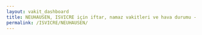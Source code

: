 ```yaml
---
layout: vakit_dashboard
title: NEUHAUSEN, ISVICRE için iftar, namaz vakitleri ve hava durumu - ilçe/eyalet seç
permalink: /ISVICRE/NEUHAUSEN/
---
```


<script type="text/javascript">
  var GLOBAL_COUNTRY = 'ISVICRE';
  var GLOBAL_CITY = 'NEUHAUSEN';
  var GLOBAL_STATE = '';
  var lat = 72;
  var lon = 21;
</script>
